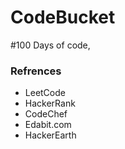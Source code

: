 # CodeBucket
#100 Days of code, 
### Refrences
* LeetCode
* HackerRank
* CodeChef
* Edabit.com
* HackerEarth



